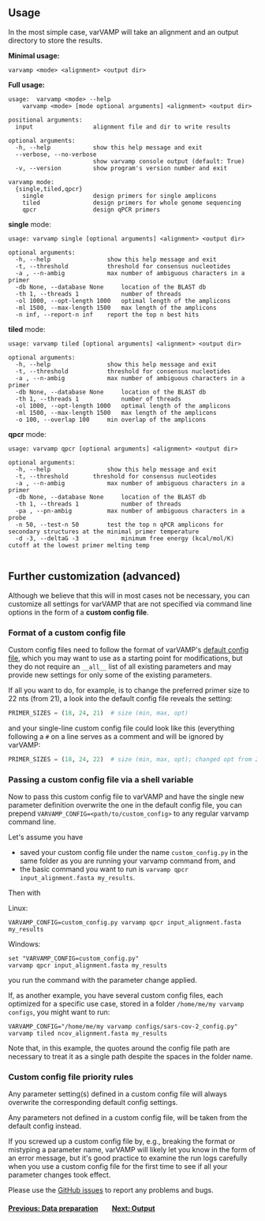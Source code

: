 ## Usage


In the most simple case, varVAMP will take an alignment and an output directory to store the results.

**Minimal usage:**

```shell
varvamp <mode> <alignment> <output dir>
```

**Full usage:**
```shell
usage: 	varvamp <mode> --help
	varvamp <mode> [mode optional arguments] <alignment> <output dir>
```

```
positional arguments:
  input                 alignment file and dir to write results

optional arguments:
  -h, --help            show this help message and exit
  --verbose, --no-verbose
                        show varvamp console output (default: True)
  -v, --version         show program's version number and exit

varvamp mode:
  {single,tiled,qpcr}
    single              design primers for single amplicons
    tiled               design primers for whole genome sequencing
    qpcr                design qPCR primers

```
**single** mode:
```shell
usage: varvamp single [optional arguments] <alignment> <output dir>
```
```
optional arguments:
  -h, --help            	show this help message and exit
  -t, --threshold 	        threshold for consensus nucleotides
  -a , --n-ambig        	max number of ambiguous characters in a primer
  -db None, --database None     location of the BLAST db
  -th 1, --threads 1            number of threads
  -ol 1000, --opt-length 1000   optimal length of the amplicons
  -ml 1500, --max-length 1500   max length of the amplicons
  -n inf, --report-n inf	report the top n best hits
```
**tiled** mode:
```shell
usage: varvamp tiled [optional arguments] <alignment> <output dir>
```
```
optional arguments:
  -h, --help            	show this help message and exit
  -t, --threshold 	        threshold for consensus nucleotides
  -a , --n-ambig        	max number of ambiguous characters in a primer
  -db None, --database None     location of the BLAST db
  -th 1, --threads 1	        number of threads
  -ol 1000, --opt-length 1000	optimal length of the amplicons
  -ml 1500, --max-length 1500	max length of the amplicons
  -o 100, --overlap 100		min overlap of the amplicons
```
**qpcr** mode:
```shell
usage: varvamp qpcr [optional arguments] <alignment> <output dir>
```
```
optional arguments:
  -h, --help            	show this help message and exit
  -t, --threshold 		threshold for consensus nucleotides
  -a , --n-ambig        	max number of ambiguous characters in a primer
  -db None, --database None     location of the BLAST db
  -th 1, --threads 1   	        number of threads
  -pa , --pn-ambig   		max number of ambiguous characters in a probe
  -n 50, --test-n 50    	test the top n qPCR amplicons for secondary structures at the minimal primer temperature
  -d -3, --deltaG -3            minimum free energy (kcal/mol/K) cutoff at the lowest primer melting temp


```

## Further customization (advanced)

Although we believe that this will in most cases not be necessary, you can customize all settings for varVAMP that are not specified via command line options in the form of a **custom config file**.

### Format of a custom config file

Custom config files need to follow the format of varVAMP's [default config file](https://github.com/jonas-fuchs/varVAMP/blob/master/varvamp/scripts/default_config.py), which you may want to use as a starting point for modifications, but they do not require an `__all__` list of all existing parameters and may provide new settings for only some of the existing parameters.

If all you want to do, for example, is to change the preferred primer size to 22 nts (from 21), a look into the default config file reveals the setting:

```python
PRIMER_SIZES = (18, 24, 21)  # size (min, max, opt)
```

and your single-line custom config file could look like this (everything following a `#` on a line serves as a comment and will be ignored by varVAMP:

```python
PRIMER_SIZES = (18, 24, 22)  # size (min, max, opt); changed opt from 21 to prefer somewhat longer primers
```

### Passing a custom config file via a shell variable

Now to pass this custom config file to varVAMP and have the single new parameter definition overwrite the one in the default config file, you can prepend `VARVAMP_CONFIG=<path/to/custom_config>` to any regular varvamp command line.

Let's assume you have
- saved your custom config file under the name `custom_config.py` in the same folder as you are running your varvamp command from, and
- the basic command you want to run is `varvamp qpcr input_alignment.fasta my_results`.

Then with

Linux:
```shell
VARVAMP_CONFIG=custom_config.py varvamp qpcr input_alignment.fasta my_results
```

Windows:
```shell
set "VARVAMP_CONFIG=custom_config.py"
varvamp qpcr input_alignment.fasta my_results
```

you run the command with the parameter change applied.

If, as another example, you have several custom config files, each optimized for a specific use case, stored in a folder `/home/me/my varvamp configs`, you might want to run:

```shell
VARVAMP_CONFIG="/home/me/my varvamp configs/sars-cov-2_config.py" varvamp tiled ncov_alignment.fasta my_results
```

Note that, in this example, the quotes around the config file path are necessary to treat it as a single path despite the spaces in the folder name.

### Custom config file priority rules

Any parameter setting(s) defined in a custom config file will always overwrite the corresponding default config settings.

Any parameters not defined in a custom config file, will be taken from the default config instead.

If you screwed up a custom config file by, e.g., breaking the format or mistyping a parameter name, varVAMP will likely let you know in the form of an error message, but it's good practice to examine the run logs carefully when you use a custom config file for the first time to see if all your parameter changes took effect.

Please use the [GitHub issues](https://github.com/jonas-fuchs/varVAMP/issues) to report any problems and bugs.

#### [Previous: Data preparation](./preparing_the_data.md)&emsp;&emsp;[Next: Output](./output.md)
